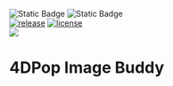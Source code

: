 <!-- MARKDOWN LINKS & IMAGES -->
[release-shield]: https://img.shields.io/github/v/release/vdelachaux/4DPop-Image-Buddy.svg?include_prereleases
[release-url]: https://github.com/vdelachaux/4DPop-Image-Buddy.svg/releases/latest

[license-shield]: https://img.shields.io/github/license/vdelachaux/4DPop-Image-Buddy.svg

<!--BADGES-->
![Static Badge](https://img.shields.io/badge/Dev%20Component-blue?logo=4d&link=https%3A%2F%2Fdeveloper.4d.com)
![Static Badge](https://img.shields.io/badge/Project%20Dependencies-blue?logo=4d&link=https%3A%2F%2Fdeveloper.4d.com%2Fdocs%2FProject%2Fcomponents%2F%23loading-components)
<br>
[![release][release-shield]][release-url]
[![license][license-shield]](LICENSE)
<br>
<img src="https://img.shields.io/github/downloads/vdelachaux/4DPop-Image-Buddy/total"/>

# 4DPop Image Buddy


